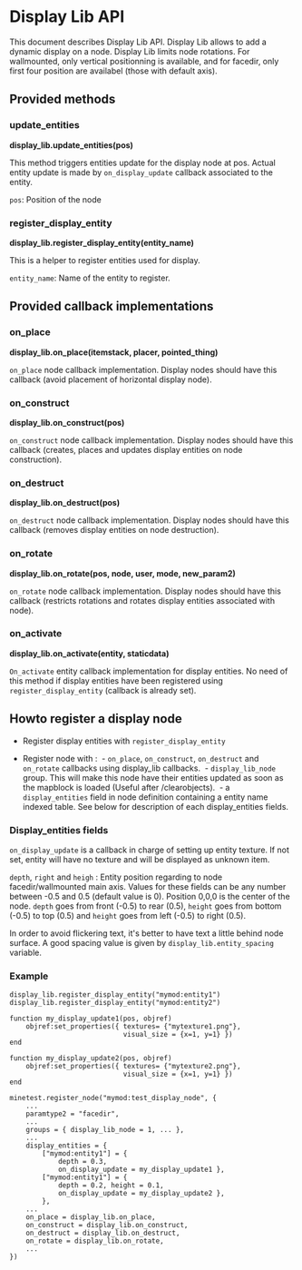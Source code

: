 # Display Lib API
This document describes Display Lib API. Display Lib allows to add a dynamic display on a node. Display Lib limits node rotations. For wallmounted, only vertical positionning is available, and for facedir, only first four position are availabel (those with default axis).

## Provided methods
### update\_entities
**display\_lib.update\_entities(pos)**

This method triggers entities update for the display node at pos. Actual entity update is made by `on_display_update` callback associated to the entity.

`pos`: Position of the node
### register\_display\_entity
**display\_lib.register\_display\_entity(entity_name)**

This is a helper to register entities used for display. 

`entity_name`: Name of the entity to register.
## Provided callback implementations
### on_place
**display\_lib.on\_place(itemstack, placer, pointed\_thing)**

`on_place` node callback implementation. Display nodes should have this callback (avoid placement of horizontal display node).
### on_construct
**display\_lib.on\_construct(pos)**

`on_construct` node callback implementation. Display nodes should have this callback (creates, places and updates display entities on node construction).
### on_destruct
**display\_lib.on_destruct(pos)**

`on_destruct` node callback implementation. Display nodes should have this callback (removes display entities on node destruction). 
### on_rotate
**display\_lib.on\_rotate(pos, node, user, mode, new_param2)**

`on_rotate` node callback implementation. Display nodes should have this callback (restricts rotations and rotates display entities associated with node).
### on_activate
**display\_lib.on_activate(entity, staticdata)**

`On_activate` entity callback implementation for display entities. No need of this method if display entities have been registered using `register_display_entity` (callback is already set). 

## Howto register a display node
* Register display entities with `register_display_entity`

* Register node with :
 - `on_place`, `on_construct`, `on_destruct` and `on_rotate` callbacks using display_lib callbacks.
 - `display_lib_node` group. This will make this node have their entities updated as soon as the mapblock is loaded (Useful after /clearobjects).
 - a `display_entities` field in node definition containing a entity name indexed table. See below for description of each display_entities fields.

### Display_entities fields
`on_display_update` is a callback in charge of setting up entity texture. If not set, entity will have no texture and will be displayed as unknown item.

`depth`, `right` and `heigh` : Entity position regarding to node facedir/wallmounted main axis. Values for these fields can be any number between -0.5 and 0.5 (default value is 0). Position 0,0,0 is the center of the node. `depth` goes from front (-0.5) to rear (0.5), `height` goes from bottom (-0.5) to top (0.5) and `height` goes from left (-0.5) to right (0.5).

In order to avoid flickering text, it's better to have text a little behind node surface. A good spacing value is given by `display_lib.entity_spacing` variable.

### Example

	display_lib.register_display_entity("mymod:entity1")
	display_lib.register_display_entity("mymod:entity2")

	function my_display_update1(pos, objref) 
		objref:set_properties({ textures= {"mytexture1.png"},
		                        visual_size = {x=1, y=1} })
	end

	function my_display_update2(pos, objref) 
		objref:set_properties({ textures= {"mytexture2.png"},
		                        visual_size = {x=1, y=1} })
	end

	minetest.register_node("mymod:test_display_node", {
		...
		paramtype2 = "facedir",
		...
		groups = { display_lib_node = 1, ... },
		...
		display_entities = {
			["mymod:entity1"] = { 
				depth = 0.3,
				on_display_update = my_display_update1 },
			["mymod:entity1"] = { 
				depth = 0.2, height = 0.1,
				on_display_update = my_display_update2 },
			},
		...
		on_place = display_lib.on_place,
		on_construct = display_lib.on_construct,
		on_destruct = display_lib.on_destruct,
		on_rotate = display_lib.on_rotate,
		...
	})
